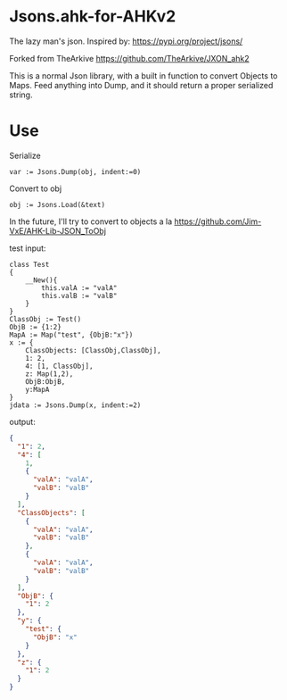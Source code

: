 # Jsons.ahk-for-AHKv2
The lazy man's json. Inspired by: https://pypi.org/project/jsons/

Forked from TheArkive https://github.com/TheArkive/JXON_ahk2

This is a normal Json library, with a built in function to convert Objects to Maps. Feed anything into Dump, and it should return a proper serialized string. 

# Use

Serialize 
```autohotkey
var := Jsons.Dump(obj, indent:=0)
```

Convert to obj
```autohotkey
obj := Jsons.Load(&text)
```

In the future, I'll try to convert to objects a la https://github.com/Jim-VxE/AHK-Lib-JSON_ToObj

test input:
```autohotkey
class Test
{
    __New(){
        this.valA := "valA"
        this.valB := "valB"
    }
}
ClassObj := Test()
ObjB := {1:2}
MapA := Map("test", {ObjB:"x"})
x := {
    ClassObjects: [ClassObj,ClassObj],
    1: 2,
    4: [1, ClassObj],
    z: Map(1,2),
    ObjB:ObjB,
    y:MapA
}
jdata := Jsons.Dump(x, indent:=2)
```

output:

```json
{
  "1": 2,
  "4": [
    1,
    {
      "valA": "valA",
      "valB": "valB"
    }
  ],
  "ClassObjects": [
    {
      "valA": "valA",
      "valB": "valB"
    },
    {
      "valA": "valA",
      "valB": "valB"
    }
  ],
  "ObjB": {
    "1": 2
  },
  "y": {
    "test": {
      "ObjB": "x"
    }
  },
  "z": {
    "1": 2
  }
}
```

